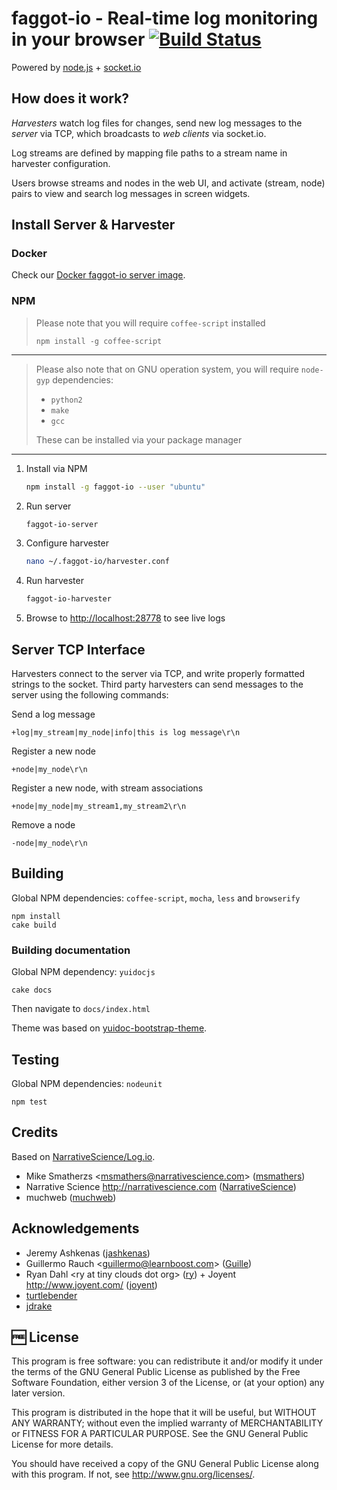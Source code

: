 faggot-io - Real-time log monitoring in your browser [![Build Status](https://travis-ci.org/faggot-io/faggot-io.svg?branch=master)](https://travis-ci.org/faggot-io/faggot-io)
=================================================

Powered by [node.js](http://nodejs.org) + [socket.io](http://socket.io)

## How does it work?

*Harvesters* watch log files for changes, send new log messages to the *server* via TCP, which broadcasts to *web clients* via socket.io.

Log streams are defined by mapping file paths to a stream name in harvester configuration.

Users browse streams and nodes in the web UI, and activate (stream, node) pairs to view and search log messages in screen widgets.

## Install Server & Harvester

### Docker
Check our [Docker faggot-io server image](https://registry.hub.docker.com/u/muchweb/faggot-io-arch/).

### NPM

> Please note that you will require `coffee-script` installed
> ```
> npm install -g coffee-script
> ```

---

> Please also note that on GNU operation system, you will require `node-gyp` dependencies:
>
> - `python2`
> - `make`
> - `gcc`
>
> These can be installed via your package manager

---

1. Install via NPM

    ```bash
    npm install -g faggot-io --user "ubuntu"
    ```

2. Run server

    ```bash
    faggot-io-server
    ```

3. Configure harvester

    ```bash
    nano ~/.faggot-io/harvester.conf
    ```

4. Run harvester

    ```bash
    faggot-io-harvester
    ```

5. Browse to [http://localhost:28778](http://localhost:28778) to see live logs

## Server TCP Interface

Harvesters connect to the server via TCP, and write properly formatted strings to the socket.  Third party harvesters can send messages to the server using the following commands:

Send a log message

    +log|my_stream|my_node|info|this is log message\r\n

Register a new node

    +node|my_node\r\n

Register a new node, with stream associations

    +node|my_node|my_stream1,my_stream2\r\n

Remove a node

    -node|my_node\r\n


## Building

Global NPM dependencies: `coffee-script`, `mocha`, `less` and `browserify`

    npm install
    cake build

### Building documentation

Global NPM dependency: `yuidocjs`

    cake docs

Then navigate to `docs/index.html`

Theme was based on [yuidoc-bootstrap-theme](https://www.npmjs.org/package/yuidoc-bootstrap-theme).

## Testing

Global NPM dependencies: `nodeunit`

    npm test

## Credits

Based on [NarrativeScience/Log.io](https://github.com/NarrativeScience/Log.io).

- Mike Smatherzs &lt;msmathers@narrativescience.com&gt; ([msmathers](http://github.com/msmathers))
- Narrative Science http://narrativescience.com ([NarrativeScience](http://github.com/NarrativeScience))
- muchweb ([muchweb](http://github.com/muchweb))

## Acknowledgements

- Jeremy Ashkenas ([jashkenas](https://github.com/jashkenas))
- Guillermo Rauch &lt;guillermo@learnboost.com&gt; ([Guille](http://github.com/guille))
- Ryan Dahl &lt;ry at tiny clouds dot org&gt; ([ry](https://github.com/ry)) + Joyent http://www.joyent.com/ ([joyent](https://github.com/joyent/))
- [turtlebender](http://github.com/turtlebender)
- [jdrake](http://github.com/jdrake)

## :free: License

This program is free software: you can redistribute it and/or modify
it under the terms of the GNU General Public License as published by
the Free Software Foundation, either version 3 of the License, or
(at your option) any later version.

This program is distributed in the hope that it will be useful,
but WITHOUT ANY WARRANTY; without even the implied warranty of
MERCHANTABILITY or FITNESS FOR A PARTICULAR PURPOSE.  See the
GNU General Public License for more details.

You should have received a copy of the GNU General Public License
along with this program.  If not, see <http://www.gnu.org/licenses/>.